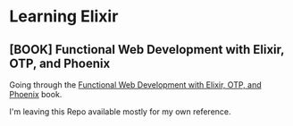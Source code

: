 # Learning Elixir

## [BOOK] Functional Web Development with Elixir, OTP, and Phoenix
Going through the [Functional Web Development with Elixir, OTP, and Phoenix](https://pragprog.com/titles/lhelph/functional-web-development-with-elixir-otp-and-phoenix/) book.

I'm leaving this Repo available mostly for my own reference.
